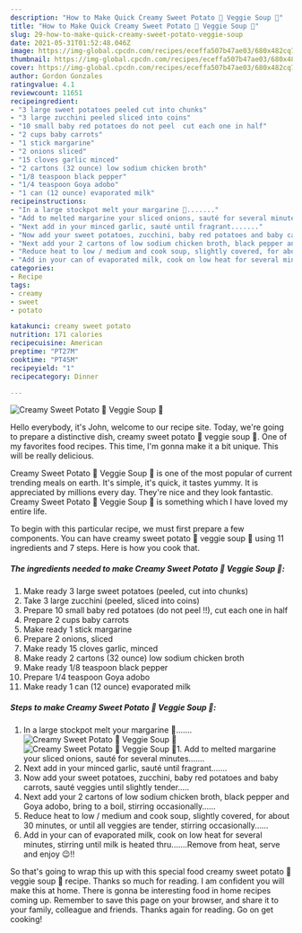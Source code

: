 ```yaml
---
description: "How to Make Quick Creamy Sweet Potato 🍠 Veggie Soup 🍜"
title: "How to Make Quick Creamy Sweet Potato 🍠 Veggie Soup 🍜"
slug: 29-how-to-make-quick-creamy-sweet-potato-veggie-soup
date: 2021-05-31T01:52:48.046Z
image: https://img-global.cpcdn.com/recipes/eceffa507b47ae03/680x482cq70/creamy-sweet-potato-veggie-soup-recipe-main-photo.jpg
thumbnail: https://img-global.cpcdn.com/recipes/eceffa507b47ae03/680x482cq70/creamy-sweet-potato-veggie-soup-recipe-main-photo.jpg
cover: https://img-global.cpcdn.com/recipes/eceffa507b47ae03/680x482cq70/creamy-sweet-potato-veggie-soup-recipe-main-photo.jpg
author: Gordon Gonzales
ratingvalue: 4.1
reviewcount: 11651
recipeingredient:
- "3 large sweet potatoes peeled cut into chunks"
- "3 large zucchini peeled sliced into coins"
- "10 small baby red potatoes do not peel  cut each one in half"
- "2 cups baby carrots"
- "1 stick margarine"
- "2 onions sliced"
- "15 cloves garlic minced"
- "2 cartons (32 ounce) low sodium chicken broth"
- "1/8 teaspoon black pepper"
- "1/4 teaspoon Goya adobo"
- "1 can (12 ounce) evaporated milk"
recipeinstructions:
- "In a large stockpot melt your margarine 🧈......."
- "Add to melted margarine your sliced onions, sauté for several minutes......."
- "Next add in your minced garlic, sauté until fragrant......."
- "Now add your sweet potatoes, zucchini, baby red potatoes and baby carrots, sauté veggies until slightly tender....."
- "Next add your 2 cartons of low sodium chicken broth, black pepper and Goya adobo, bring to a boil, stirring occasionally......"
- "Reduce heat to low / medium and cook soup, slightly covered, for about 30 minutes, or until all veggies are tender, stirring occasionally......"
- "Add in your can of evaporated milk, cook on low heat for several minutes, stirring until milk is heated thru.......Remove from heat, serve and enjoy 😉!!"
categories:
- Recipe
tags:
- creamy
- sweet
- potato

katakunci: creamy sweet potato 
nutrition: 171 calories
recipecuisine: American
preptime: "PT27M"
cooktime: "PT45M"
recipeyield: "1"
recipecategory: Dinner

---
```



![Creamy Sweet Potato 🍠 Veggie Soup 🍜](https://img-global.cpcdn.com/recipes/eceffa507b47ae03/680x482cq70/creamy-sweet-potato-veggie-soup-recipe-main-photo.jpg)

Hello everybody, it's John, welcome to our recipe site. Today, we're going to prepare a distinctive dish, creamy sweet potato 🍠 veggie soup 🍜. One of my favorites food recipes. This time, I'm gonna make it a bit unique. This will be really delicious.



Creamy Sweet Potato 🍠 Veggie Soup 🍜 is one of the most popular of current trending meals on earth. It's simple, it's quick, it tastes yummy. It is appreciated by millions every day. They're nice and they look fantastic. Creamy Sweet Potato 🍠 Veggie Soup 🍜 is something which I have loved my entire life.


To begin with this particular recipe, we must first prepare a few components. You can have creamy sweet potato 🍠 veggie soup 🍜 using 11 ingredients and 7 steps. Here is how you cook that.

<!--inarticleads1-->

##### The ingredients needed to make Creamy Sweet Potato 🍠 Veggie Soup 🍜:

1. Make ready 3 large sweet potatoes (peeled, cut into chunks)
1. Take 3 large zucchini (peeled, sliced into coins)
1. Prepare 10 small baby red potatoes (do not peel !!), cut each one in half
1. Prepare 2 cups baby carrots
1. Make ready 1 stick margarine
1. Prepare 2 onions, sliced
1. Make ready 15 cloves garlic, minced
1. Make ready 2 cartons (32 ounce) low sodium chicken broth
1. Make ready 1/8 teaspoon black pepper
1. Prepare 1/4 teaspoon Goya adobo
1. Make ready 1 can (12 ounce) evaporated milk




<!--inarticleads2-->

##### Steps to make Creamy Sweet Potato 🍠 Veggie Soup 🍜:

1. In a large stockpot melt your margarine 🧈.......
<img src="https://img-global.cpcdn.com/steps/7c96cde4874f8738/160x128cq70/creamy-sweet-potato-veggie-soup-recipe-step-1-photo.jpg" alt="Creamy Sweet Potato 🍠 Veggie Soup 🍜"><img src="https://img-global.cpcdn.com/steps/3ca4c08a8d818671/160x128cq70/creamy-sweet-potato-veggie-soup-recipe-step-1-photo.jpg" alt="Creamy Sweet Potato 🍠 Veggie Soup 🍜">1. Add to melted margarine your sliced onions, sauté for several minutes.......
1. Next add in your minced garlic, sauté until fragrant.......
1. Now add your sweet potatoes, zucchini, baby red potatoes and baby carrots, sauté veggies until slightly tender.....
1. Next add your 2 cartons of low sodium chicken broth, black pepper and Goya adobo, bring to a boil, stirring occasionally......
1. Reduce heat to low / medium and cook soup, slightly covered, for about 30 minutes, or until all veggies are tender, stirring occasionally......
1. Add in your can of evaporated milk, cook on low heat for several minutes, stirring until milk is heated thru.......Remove from heat, serve and enjoy 😉!!




So that's going to wrap this up with this special food creamy sweet potato 🍠 veggie soup 🍜 recipe. Thanks so much for reading. I am confident you will make this at home. There is gonna be interesting food in home recipes coming up. Remember to save this page on your browser, and share it to your family, colleague and friends. Thanks again for reading. Go on get cooking!
